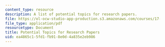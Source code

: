 ```yaml
---
content_type: resource
description: A list of potential topics for research papers.
file: https://ol-ocw-studio-app-production.s3.amazonaws.com/courses/17-508-the-rise-and-fall-of-democracy-regime-change-spring-2002/ea4865c15fd1fb918e0d4a835e2eb986_topics.pdf
file_type: application/pdf
resourcetype: Document
title: Potential Topics for Research Papers
uid: ea4865c1-5fd1-fb91-8e0d-4a835e2eb986
---
```

